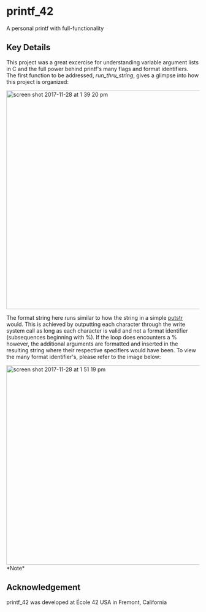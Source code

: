 # printf_42
A personal printf with full-functionality

## Key Details

This project was a great excercise for understanding variable argument lists in C and the full power behind printf's many flags and format identifiers. The first function to be addressed, *run_thru_string*, gives a glimpse into how this project is organized:

<img width="571" alt="screen shot 2017-11-28 at 1 39 20 pm" src="https://user-images.githubusercontent.com/13093517/33345618-c7973602-d441-11e7-870f-262381000e8a.png">

The format string here runs similar to how the string in a simple <a href="https://github.com/keenanromain/printf_42/blob/master/src/libft/ft_putstr.c">putstr</a> would. This is achieved by outputting each character through the write system call as long as each character is valid and not a format identifier (subsequences beginning with %). If the loop does encounters a % however, the additional arguments are formatted and inserted in the resulting string where their respective specifiers would have been. To view the many format identifier's, please refer to the image below:

<img width="521" alt="screen shot 2017-11-28 at 1 51 19 pm" src="https://user-images.githubusercontent.com/13093517/33346066-40ed8bb8-d443-11e7-8f9c-c36b3c6529e7.png">
*Note*

## Acknowledgement

printf_42 was developed at École 42 USA in Fremont, California
